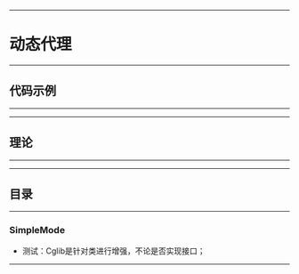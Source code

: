 ------
# 动态代理

------
## 代码示例

------
 

------
## 理论

------

------
## 目录

------
### SimpleMode
- 测试：Cglib是针对类进行增强，不论是否实现接口；

------
